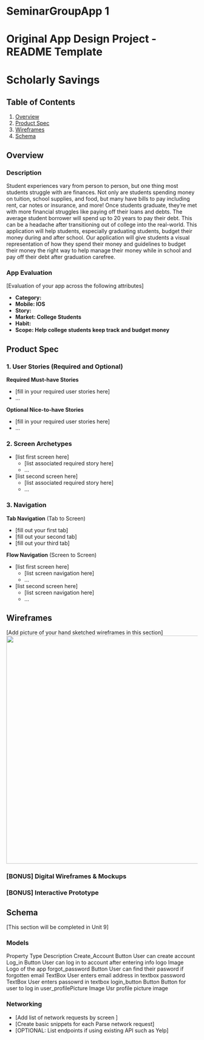 # SeminarGroupApp 1

Original App Design Project - README Template
===

# Scholarly Savings

## Table of Contents
1. [Overview](#Overview)
1. [Product Spec](#Product-Spec)
1. [Wireframes](#Wireframes)
2. [Schema](#Schema)

## Overview
### Description
Student experiences vary from person to person, but one thing most students struggle with are finances. Not only are students spending money on tuition, school supplies, and food, but many have bills to pay including rent, car notes or insurance, and more! Once students graduate, they’re met with more financial struggles like paying off their loans and debts. The average student borrower will spend up to 20 years to pay their debt. This can be a headache after transitioning out of college into the real-world. This application will help students, especially graduating students, budget their money during and after school. Our application will give students a visual representation of how they spend their money and guidelines to budget their money the right way to help manage their money while in school and pay off their debt after graduation carefree.

### App Evaluation
[Evaluation of your app across the following attributes]
- **Category:**
- **Mobile: IOS**
- **Story:**
- **Market: College Students**
- **Habit:**
- **Scope: Help college students keep track and budget money**

## Product Spec

### 1. User Stories (Required and Optional)

**Required Must-have Stories**

* [fill in your required user stories here]
* ...

**Optional Nice-to-have Stories**

* [fill in your required user stories here]
* ...

### 2. Screen Archetypes

* [list first screen here]
   * [list associated required story here]
   * ...
* [list second screen here]
   * [list associated required story here]
   * ...

### 3. Navigation

**Tab Navigation** (Tab to Screen)

* [fill out your first tab]
* [fill out your second tab]
* [fill out your third tab]

**Flow Navigation** (Screen to Screen)

* [list first screen here]
   * [list screen navigation here]
   * ...
* [list second screen here]
   * [list screen navigation here]
   * ...

## Wireframes
[Add picture of your hand sketched wireframes in this section]
<img src="YOUR_WIREFRAME_IMAGE_URL" width=600>

### [BONUS] Digital Wireframes & Mockups

### [BONUS] Interactive Prototype

## Schema 
[This section will be completed in Unit 9]
### Models
Property                   Type              Description
Create_Account            Button            User can create account
Log_in                    Button            User can log in to account after entering info
logo                      Image             Logo of the app
forgot_password           Button            User can find their pasword if forgotten
email                     TextBox           User enters email address in textbox
password                  TextBox           User enters passowrd in textbox
login_button              Button            Button for user to log in
user_profilePicture       Image             Usr profile picture image


### Networking
- [Add list of network requests by screen ]
- [Create basic snippets for each Parse network request]
- [OPTIONAL: List endpoints if using existing API such as Yelp]
